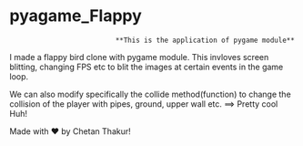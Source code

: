 # pyagame_Flappy
                              **This is the application of pygame module**
                              
I made a flappy bird clone with pygame module.
This invloves screen blitting, changing FPS etc to blit the images at certain events in the game loop.

We can also modify specifically the collide method(function) to change the collision of the player with pipes, ground, upper wall etc. ==> Pretty cool Huh!

Made with ❤️ by Chetan Thakur!
